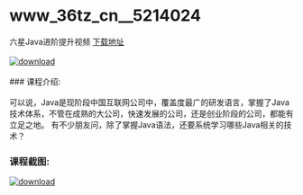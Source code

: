 # www_36tz_cn__5214024
六星Java进阶提升视频
[下载地址](http://www.36tz.cn/article/5214024 "下载地址")
<br/></br>[![download](http://36tz.cn/muke_img/2020_06_1-98.png "下载地址")](http://www.36tz.cn/article/5214024 "下载地址")
<br/></br>### 课程介绍:<br/></br>可以说，Java是现阶段中国互联网公司中，覆盖度最广的研发语言，掌握了Java技术体系，不管在成熟的大公司，快速发展的公司，还是创业阶段的公司，都能有立足之地。
有不少朋友问，除了掌握Java语法，还要系统学习哪些Java相关的技术？

### 课程截图:
[![download](http://36tz.cn/muke_img/2020_06_2-110.png "下载地址")](http://www.36tz.cn/article/5214024 "下载地址")
